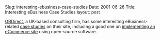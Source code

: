 Slug: interesting-ebusiness-case-studies
Date: 2001-06-26
Title: Interesting eBusiness Case Studies
layout: post

<a href="http://www.gbdirect.co.uk/">GBDirect</a>, a UK-based consulting firm, has some interesting eBusiness-related <a href="http://ebusiness.gbdirect.co.uk/case_studies/">case studies</a> on their site, including a good one on <a href="http://ebusiness.gbdirect.co.uk/case_studies/trainingpages.html">implementing an eCommerce site</a> using open-source software.
